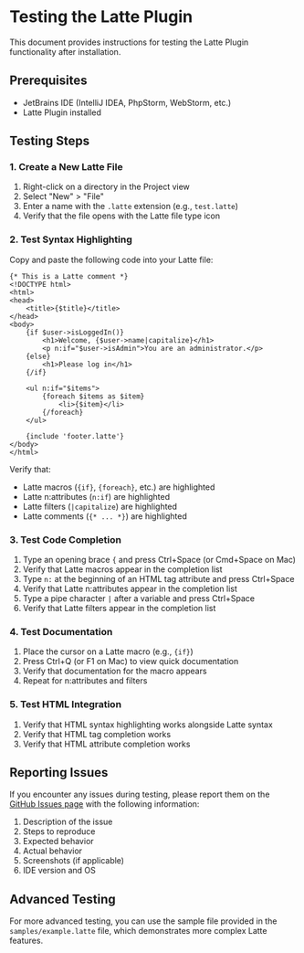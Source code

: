 # Testing the Latte Plugin

This document provides instructions for testing the Latte Plugin functionality after installation.

## Prerequisites

- JetBrains IDE (IntelliJ IDEA, PhpStorm, WebStorm, etc.)
- Latte Plugin installed

## Testing Steps

### 1. Create a New Latte File

1. Right-click on a directory in the Project view
2. Select "New" > "File"
3. Enter a name with the `.latte` extension (e.g., `test.latte`)
4. Verify that the file opens with the Latte file type icon

### 2. Test Syntax Highlighting

Copy and paste the following code into your Latte file:

```latte
{* This is a Latte comment *}
<!DOCTYPE html>
<html>
<head>
    <title>{$title}</title>
</head>
<body>
    {if $user->isLoggedIn()}
        <h1>Welcome, {$user->name|capitalize}</h1>
        <p n:if="$user->isAdmin">You are an administrator.</p>
    {else}
        <h1>Please log in</h1>
    {/if}
    
    <ul n:if="$items">
        {foreach $items as $item}
            <li>{$item}</li>
        {/foreach}
    </ul>
    
    {include 'footer.latte'}
</body>
</html>
```

Verify that:
- Latte macros (`{if}`, `{foreach}`, etc.) are highlighted
- Latte n:attributes (`n:if`) are highlighted
- Latte filters (`|capitalize`) are highlighted
- Latte comments (`{* ... *}`) are highlighted

### 3. Test Code Completion

1. Type an opening brace `{` and press Ctrl+Space (or Cmd+Space on Mac)
2. Verify that Latte macros appear in the completion list
3. Type `n:` at the beginning of an HTML tag attribute and press Ctrl+Space
4. Verify that Latte n:attributes appear in the completion list
5. Type a pipe character `|` after a variable and press Ctrl+Space
6. Verify that Latte filters appear in the completion list

### 4. Test Documentation

1. Place the cursor on a Latte macro (e.g., `{if}`)
2. Press Ctrl+Q (or F1 on Mac) to view quick documentation
3. Verify that documentation for the macro appears
4. Repeat for n:attributes and filters

### 5. Test HTML Integration

1. Verify that HTML syntax highlighting works alongside Latte syntax
2. Verify that HTML tag completion works
3. Verify that HTML attribute completion works

## Reporting Issues

If you encounter any issues during testing, please report them on the [GitHub Issues page](https://github.com/Rashengka/LattePlugin/issues) with the following information:

1. Description of the issue
2. Steps to reproduce
3. Expected behavior
4. Actual behavior
5. Screenshots (if applicable)
6. IDE version and OS

## Advanced Testing

For more advanced testing, you can use the sample file provided in the `samples/example.latte` file, which demonstrates more complex Latte features.